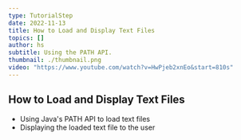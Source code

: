 ```yaml
---
type: TutorialStep
date: 2022-11-13
title: How to Load and Display Text Files
topics: []
author: hs
subtitle: Using the PATH API.
thumbnail: ./thumbnail.png
video: "https://www.youtube.com/watch?v=HwPjeb2xnEo&start=810s"
---
```


## How to Load and Display Text Files

- Using Java's PATH API to load text files
- Displaying the loaded text file to the user

